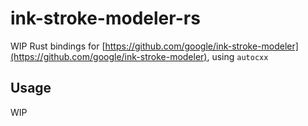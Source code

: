 # ink-stroke-modeler-rs
WIP Rust bindings for [https://github.com/google/ink-stroke-modeler](https://github.com/google/ink-stroke-modeler), using `autocxx`

## Usage
WIP